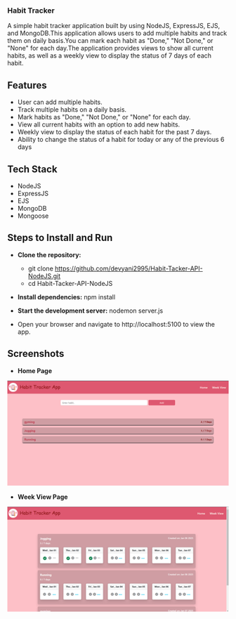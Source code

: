 ### Habit Tracker
A simple habit tracker application built by using NodeJS, ExpressJS, EJS, and MongoDB.This application allows users to add multiple habits and track them on daily basis.You can mark each habit as "Done," "Not Done," or "None" for each day.The application provides views to show all current habits, as well as a weekly view to display the status of 7 days of each habit.

## Features

- User can add multiple habits.
- Track multiple habits on a daily basis.
- Mark habits as "Done," "Not Done," or "None" for each day.
- View all current habits with an option to add new habits.
- Weekly view to display the status of each habit for the past 7 days.
- Ability to change the status of a habit for today or any of the previous 6 days

## Tech Stack

- NodeJS
- ExpressJS
- EJS
- MongoDB
- Mongoose

## Steps to Install and Run

- **Clone the repository:**
  - git clone https://github.com/devyani2995/Habit-Tacker-API-NodeJS.git
  - cd Habit-Tacker-API-NodeJS

- **Install dependencies:**
   npm install

- **Start the development server:**
   nodemon server.js
   
- Open your browser and navigate to http://localhost:5100 to view the app.

## Screenshots

- **Home Page**

![alt text](habitTracker-Home.png)

- **Week View Page**

![alt text](habitTracker-WeekView.png)
